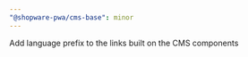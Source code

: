 ```yaml
---
"@shopware-pwa/cms-base": minor
---
```


Add language prefix to the links built on the CMS components
